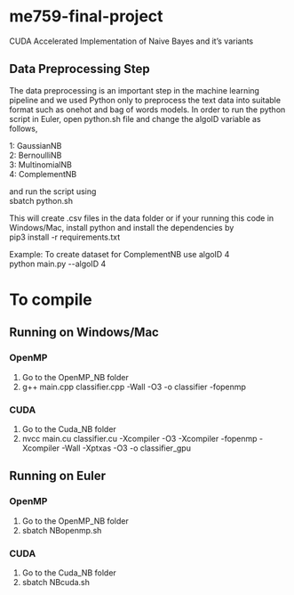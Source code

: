 # me759-final-project
CUDA Accelerated Implementation of Naive Bayes and it’s variants

## Data Preprocessing Step 
The data preprocessing is an important step in the machine learning pipeline and we used Python only to preprocess the text data into suitable format such as onehot and bag of words models. In order to run the python script in Euler, open python.sh file and change the algoID variable as follows, 

1: GaussianNB <br>
2: BernoulliNB <br> 
3: MultinomialNB <br>
4: ComplementNB <br>

and run the script using <br> 
sbatch python.sh 

This will create .csv files in the data folder or if your running this code in Windows/Mac, install python and install the dependencies by 
<br>
pip3 install -r requirements.txt

Example: To create dataset for ComplementNB use algoID 4 <br>
python main.py --algoID 4 
<br>
# To compile

## Running on Windows/Mac 
### OpenMP
1. Go to the OpenMP\_NB folder <br>
2. g++ main.cpp classifier.cpp -Wall -O3 -o classifier -fopenmp 

### CUDA
1. Go to the Cuda\_NB folder <br>
2. nvcc main.cu classifier.cu -Xcompiler -O3 -Xcompiler -fopenmp -Xcompiler -Wall -Xptxas -O3 -o classifier\_gpu <br>

## Running on Euler 
### OpenMP
1. Go to the OpenMP\_NB folder <br>
2. sbatch NBopenmp.sh 

### CUDA
1. Go to the Cuda\_NB folder <br>
2. sbatch NBcuda.sh 
